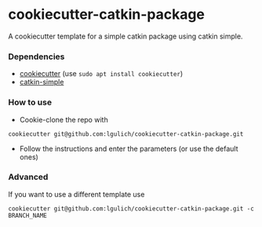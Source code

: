 # cookiecutter-catkin-package

A cookiecutter template for a simple catkin package using catkin simple.

### Dependencies
* [cookiecutter](https://cookiecutter.readthedocs.io/en/latest/readme.html) (use `sudo apt install cookiecutter`)
* [catkin-simple](https://github.com/catkin/catkin_simple)


### How to use
* Cookie-clone the repo with
```
cookiecutter git@github.com:lgulich/cookiecutter-catkin-package.git
```
* Follow the instructions and enter the parameters (or use the default ones)

### Advanced
If you want to use a different template use
```
cookiecutter git@github.com:lgulich/cookiecutter-catkin-package.git -c BRANCH_NAME
```
